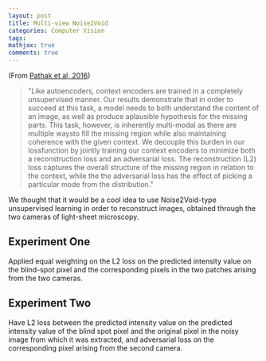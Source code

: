 ```yaml
---
layout: post
title: Multi-view Noise2Void 
categories: Computer Vision
tags:
mathjax: true
comments: true
---
```

 
(From [Pathak et al, 2016](https://people.eecs.berkeley.edu/~pathak/papers/cvpr16.pdf))
> "Like  autoencoders,  context  encoders  are  trained  in  a completely unsupervised manner.  Our results demonstrate that in order to succeed at this task, a model needs to both understand the content of an image,  as well as produce aplausible hypothesis for the missing parts.  This task, however, is inherently multi-modal as there are multiple waysto fill the missing region while also maintaining coherence with the given context. We decouple this burden in our lossfunction by jointly training our context encoders to minimize both a reconstruction loss and an adversarial loss. The reconstruction (L2) loss captures the overall structure of the missing region in relation to the context, while the the adversarial loss has the effect of picking a particular mode from the distribution."


We thought that it would be a cool idea to use Noise2Void-type unsupervised learning in order to reconstruct images, obtained through the two cameras of light-sheet microscopy. 

## Experiment One

Applied equal weighting on the L2 loss on the predicted intensity value on the blind-spot pixel and the corresponding pixels in the two patches arising from the two cameras.

## Experiment Two

Have L2 loss between the predicted intensity value on the predicted intensity value of the blind spot pixel and the original pixel in the noisy image from which it was extracted, and adversarial loss on the corresponding pixel arising from the second camera.


